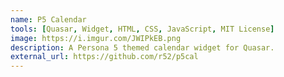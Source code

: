 ```yaml
---
name: P5 Calendar
tools: [Quasar, Widget, HTML, CSS, JavaScript, MIT License]
image: https://i.imgur.com/JWIPkEB.png
description: A Persona 5 themed calendar widget for Quasar.
external_url: https://github.com/r52/p5cal
---
```

